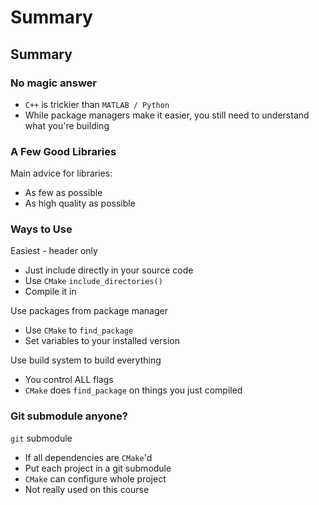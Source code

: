 # Summary

## Summary

### No magic answer

* ```C++``` is trickier than ```MATLAB / Python```
* While package managers make it easier, you still need to understand what you're building


### A Few Good Libraries

Main advice for libraries:

* As few as possible
* As high quality as possible


### Ways to Use

Easiest - header only

* Just include directly in your source code
* Use ```CMake``` ```include_directories()```
* Compile it in

Use packages from package manager

* Use ```CMake``` to ```find_package```
* Set variables to your installed version

Use build system to build everything

* You control ALL flags
* ```CMake``` does ```find_package``` on things you just compiled

### Git submodule anyone?

```git``` submodule

* If all dependencies are ```CMake```'d
* Put each project in a git submodule
* ```CMake``` can configure whole project
* Not really used on this course
